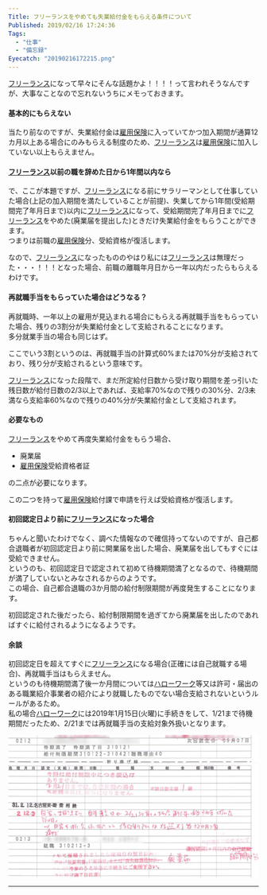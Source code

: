```yaml
---
Title: フリーランスをやめても失業給付金をもらえる条件について
Published: 2019/02/16 17:24:36
Tags:
  - "仕事"
  - "備忘録"
Eyecatch: "20190216172215.png"
---
```

<p><a class="keyword" href="http://d.hatena.ne.jp/keyword/%A5%D5%A5%EA%A1%BC%A5%E9%A5%F3%A5%B9">フリーランス</a>になって早々にそんな話題かよ！！！！って言われそうなんですが、大事なことなので忘れないうちにメモっておきます。</p>

<h4>基本的にもらえない</h4>

<p>当たり前なのですが、失業給付金は<a class="keyword" href="http://d.hatena.ne.jp/keyword/%B8%DB%CD%D1%CA%DD%B8%B1">雇用保険</a>に入っていてかつ加入期間が通算12カ月以上ある場合にのみもらえる制度のため、<a class="keyword" href="http://d.hatena.ne.jp/keyword/%A5%D5%A5%EA%A1%BC%A5%E9%A5%F3%A5%B9">フリーランス</a>は<a class="keyword" href="http://d.hatena.ne.jp/keyword/%B8%DB%CD%D1%CA%DD%B8%B1">雇用保険</a>に加入していない以上もらえません。</p>

<h4><a class="keyword" href="http://d.hatena.ne.jp/keyword/%A5%D5%A5%EA%A1%BC%A5%E9%A5%F3%A5%B9">フリーランス</a>以前の職を辞めた日から1年間以内なら</h4>

<p>で、ここが本題ですが、<a class="keyword" href="http://d.hatena.ne.jp/keyword/%A5%D5%A5%EA%A1%BC%A5%E9%A5%F3%A5%B9">フリーランス</a>になる前にサラリーマンとして仕事していた場合(上記の加入期間を満たしていることが前提)、失業してから1年間(受給期間完了年月日まで)以内に<a class="keyword" href="http://d.hatena.ne.jp/keyword/%A5%D5%A5%EA%A1%BC%A5%E9%A5%F3%A5%B9">フリーランス</a>になって、受給期間完了年月日までに<a class="keyword" href="http://d.hatena.ne.jp/keyword/%A5%D5%A5%EA%A1%BC%A5%E9%A5%F3%A5%B9">フリーランス</a>をやめた(廃業届を提出した)ときだけ失業給付金をもらうことができます。<br/>
つまりは前職の<a class="keyword" href="http://d.hatena.ne.jp/keyword/%B8%DB%CD%D1%CA%DD%B8%B1">雇用保険</a>分、受給資格が復活します。</p>

<p>なので、<a class="keyword" href="http://d.hatena.ne.jp/keyword/%A5%D5%A5%EA%A1%BC%A5%E9%A5%F3%A5%B9">フリーランス</a>になったもののやはり私には<a class="keyword" href="http://d.hatena.ne.jp/keyword/%A5%D5%A5%EA%A1%BC%A5%E9%A5%F3%A5%B9">フリーランス</a>は無理だった・・・！！！となった場合、前職の離職年月日から一年以内だったらもらえるわけです。</p>

<h4>再就職手当をもらっていた場合はどうなる？</h4>

<p>再就職時、一年以上の雇用が見込まれる場合にもらえる再就職手当をもらっていた場合、残りの3割分が失業給付金として支給されることになります。<br/>
多分就業手当の場合も同じはず。</p>

<p>ここでいう3割というのは、再就職手当の計算式60%または70%分が支給されており、残り分が支給されるという意味です。</p>

<p><a class="keyword" href="http://d.hatena.ne.jp/keyword/%A5%D5%A5%EA%A1%BC%A5%E9%A5%F3%A5%B9">フリーランス</a>になった段階で、まだ所定給付日数から受け取り期間を差っ引いた残日数が給付日数の2/3以上であれば、支給率70%なので残りの30%分、2/3未満なら支給率60%なので残りの40%分が失業給付金として支給されます。</p>

<h4>必要なもの</h4>

<p><a class="keyword" href="http://d.hatena.ne.jp/keyword/%A5%D5%A5%EA%A1%BC%A5%E9%A5%F3%A5%B9">フリーランス</a>をやめて再度失業給付金をもらう場合、</p>

<ul>
<li>廃業届</li>
<li><a class="keyword" href="http://d.hatena.ne.jp/keyword/%B8%DB%CD%D1%CA%DD%B8%B1">雇用保険</a>受給資格者証</li>
</ul>


<p>の二点が必要になります。</p>

<p>この二つを持って<a class="keyword" href="http://d.hatena.ne.jp/keyword/%B8%DB%CD%D1%CA%DD%B8%B1">雇用保険</a>給付課で申請を行えば受給資格が復活します。</p>

<h4>初回認定日より前に<a class="keyword" href="http://d.hatena.ne.jp/keyword/%A5%D5%A5%EA%A1%BC%A5%E9%A5%F3%A5%B9">フリーランス</a>になった場合</h4>

<p>ちゃんと聞いたわけでなく、調べた情報なので確信持ってないのですが、自己都合退職者が初回認定日より前に開業届を出した場合、廃業届を出してもすぐには受給できません。<br/>
というのも、初回認定日で認定されて初めて待機期間満了となるので、待機期間が満了していないとみなされるからのようです。<br/>
この場合、自己都合退職の3か月間の給付制限期間が再度発生することになります。</p>

<p>初回認定された後だったら、給付制限期間を過ぎてから廃業届を出したのであればすぐに給付されるようになるようです。</p>

<h4>余談</h4>

<p>初回認定日を超えてすぐに<a class="keyword" href="http://d.hatena.ne.jp/keyword/%A5%D5%A5%EA%A1%BC%A5%E9%A5%F3%A5%B9">フリーランス</a>になる場合(正確には自己就職する場合)、再就職手当はもらえません。<br/>
というのも待機期間満了後一か月間については<a class="keyword" href="http://d.hatena.ne.jp/keyword/%A5%CF%A5%ED%A1%BC%A5%EF%A1%BC%A5%AF">ハローワーク</a>等又は許可・届出のある職業紹介事業者の紹介により就職したものでない場合支給されないというルールがあるため。<br/>
私の場合<a class="keyword" href="http://d.hatena.ne.jp/keyword/%A5%CF%A5%ED%A1%BC%A5%EF%A1%BC%A5%AF">ハローワーク</a>には2019年1月15日(火曜)に手続きをして、1/21まで待機期間だったため、2/21までは再就職手当の支給対象外扱いとなります。</p>

<p><span itemscope itemtype="http://schema.org/Photograph"><img src="20190216172215.png" alt="f:id:Ovis:20190216172215p:plain" title="f:id:Ovis:20190216172215p:plain" class="hatena-fotolife" itemprop="image"></span></p>

***